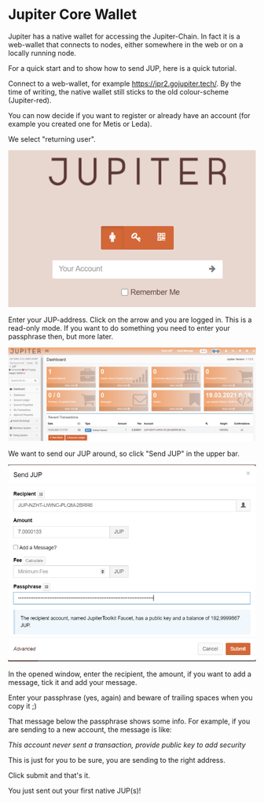 # Jupiter Core Wallet

Jupiter has a native wallet for accessing the Jupiter-Chain. In fact it is a web-wallet that connects to nodes, either somewhere in the web or on a locally running node.

For a quick start and to show how to send JUP, here is a quick tutorial.

Connect to a web-wallet, for example https://jpr2.gojupiter.tech/. By the time of writing, the native wallet still sticks to the old colour-scheme (Jupiter-red).

You can now decide if you want to register or already have an account (for example you created one for Metis or Leda).

We select "returning user".

![image-20210319003549578](../pics/image-20210319003549578.png)

Enter your JUP-address. Click on the arrow and you are logged in. This is a read-only mode. If you want to do something you need to enter your passphrase then, but more later.

![](../pics/image-20210319003943043.png)

We want to send our JUP around, so click "Send JUP" in the upper bar.

![image-20210319004831801](../pics/image-20210319004831801.png)

In the opened window, enter the recipient, the amount, if you want to add a message, tick it and add your message. 

Enter your passphrase (yes, again) and beware of trailing spaces when you copy it ;)

That message below the passphrase shows some info. For example, if you are sending to a new account, the message is like:

*This account never sent a transaction, provide public key to add security*

This is just for you to be sure, you are sending to the right address.

Click submit and that's it.



You just sent out your first native JUP(s)!

